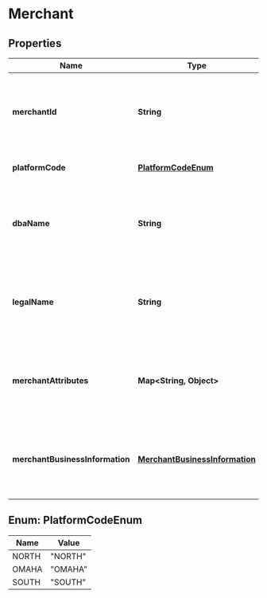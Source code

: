 

# Merchant


## Properties


| Name                            | Type                                                           | Description                                      | North                                                                           | South                                                                           | GMA                                                                            | Optis                                                                           |
|---------------------------------|----------------------------------------------------------------|--------------------------------------------------|---------------------------------------------------------------------------------|---------------------------------------------------------------------------------|--------------------------------------------------------------------------------|---------------------------------------------------------------------------------|
| **merchantId**                  | **String**                                                     | Merchant Id                                      | <ul><li>max length : 12</li><li>min length : 12</li><li>Updatable: No</li></ul> | <ul><li>max length : 11</li><li>min length : 11</li><li>Updatable: No</li></ul> | <ul><li>max length : 7</li><li>min length : 7</li><li>Updatable: No</li></ul>  | <ul><li>max length : 16</li><li>min length : 16</li><li>Updatable: No</li></ul> |
| **platformCode**                | [**PlatformCodeEnum**](#PlatformCodeEnum)                      | Back-end platform code                           | "NORTH"                                                                         | "SOUTH"                                                                         | "GMA26"                                                                        | "OMAHA"                                                                         |
| **dbaName**                     | **String**                                                     | Merchant Doing Business As name aka trading name | <ul><li>max length : 24</li><li>min length : 4</li><li>Updatable: No</li></ul>  | <ul><li>max length : 30</li><li>min length : 4</li><li>Updatable: No</li></ul>  | <ul><li>max length : 30</li><li>min length : 4</li><li>Updatable: No</li></ul> | <ul><li>max length : 40</li><li>min length : 4</li><li>Updatable: No</li></ul>  |
| **legalName**                   | **String**                                                     | Legal Name of the merchant                       | <ul><li>max length : 24</li><li>min length : 4</li><li>Updatable: No</li></ul>  | <ul><li>max length : 30</li><li>min length : 4</li><li>Updatable: No</li></ul>  | <ul><li>max length : 30</li><li>min length : 4</li><li>Updatable: No</li></ul> | <ul><li>max length : 40</li><li>min length : 4</li><li>Updatable: No</li></ul>  |
| **merchantAttributes**          | **Map&lt;String, Object&gt;**                                  | TBD                                              | <ul><li>max length : 12</li><li>min length : 12</li><li>Updatable: No</li></ul> | <ul><li>max length : 11</li><li>min length : 11</li><li>Updatable: No</li></ul> | <ul><li>max length : 7</li><li>min length : 7</li><li>Updatable: No</li></ul>  | <ul><li>max length : 16</li><li>min length : 16</li><li>Updatable: No</li></ul> |
| **merchantBusinessInformation** | [**MerchantBusinessInformation**](MerchantBusinessInformation.md) | TBD                                              | <ul><li>max length : 12</li><li>min length : 12</li><li>Updatable: No</li></ul> | <ul><li>max length : 11</li><li>min length : 11</li><li>Updatable: No</li></ul> | <ul><li>max length : 7</li><li>min length : 7</li><li>Updatable: No</li></ul>  | <ul><li>max length : 16</li><li>min length : 16</li><li>Updatable: No</li></ul> |


## Enum: PlatformCodeEnum

| Name | Value |
|---- | -----|
| NORTH | &quot;NORTH&quot; |
| OMAHA | &quot;OMAHA&quot; |
| SOUTH | &quot;SOUTH&quot; |